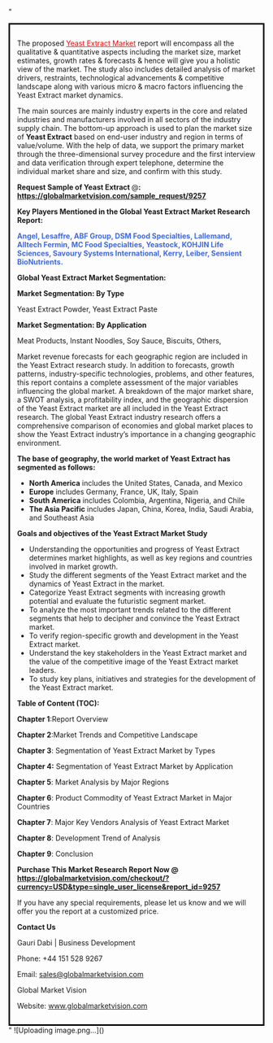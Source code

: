 "<div style='border: 3px solid black; padding: 1em;'>

The proposed <a style='color: #ff0000;' href='https://globalmarketvision.com/reports/global-yeast-extract-market/9257'>Yeast Extract Market</a> report will encompass all the qualitative &amp; quantitative aspects including the market size, market estimates, growth rates &amp; forecasts &amp; hence will give you a holistic view of the market. The study also includes detailed analysis of market drivers, restraints, technological advancements &amp; competitive landscape along with various micro &amp; macro factors influencing the Yeast Extract market dynamics.

The main sources are mainly industry experts in the core and related industries and manufacturers involved in all sectors of the industry supply chain. The bottom-up approach is used to plan the market size of <strong>Yeast Extract</strong> based on end-user industry and region in terms of value/volume. With the help of data, we support the primary market through the three-dimensional survey procedure and the first interview and data verification through expert telephone, determine the individual market share and size, and confirm with this study.

<strong>Request Sample of Yeast Extract </strong>@<strong>:</strong><strong> <a style='color: #ff0000;' href='https://globalmarketvision.com/sample_request/9257?utm_source=linkedinPulse&utm_medium=Dhiraj&utm_campaign=SN'><strong>https://globalmarketvision.com/sample_request/9257</strong></a></strong>

<strong>Key Players Mentioned in the Global Yeast Extract Market Research Report:</strong>

<strong style='color: #4169e1;'>Angel, Lesaffre, ABF Group, DSM Food Specialties, Lallemand, Alltech Fermin, MC Food Specialties, Yeastock, KOHJIN Life Sciences, Savoury Systems International, Kerry, Leiber, Sensient BioNutrients.

</strong>

<strong>Global Yeast Extract Market Segmentation:</strong>

<strong>Market Segmentation: By Type</strong>

Yeast Extract Powder, Yeast Extract Paste

<strong>Market Segmentation: By Application</strong>

Meat Products, Instant Noodles, Soy Sauce, Biscuits, Others,

Market revenue forecasts for each geographic region are included in the Yeast Extract research study. In addition to forecasts, growth patterns, industry-specific technologies, problems, and other features, this report contains a complete assessment of the major variables influencing the global market. A breakdown of the major market share, a SWOT analysis, a profitability index, and the geographic dispersion of the Yeast Extract market are all included in the Yeast Extract research. The global Yeast Extract industry research offers a comprehensive comparison of economies and global market places to show the Yeast Extract industry’s importance in a changing geographic environment.

<strong>The base of geography, the world market of Yeast Extract has segmented as follows:</strong>
<ul>
  <li><strong>North America</strong> includes the United States, Canada, and Mexico</li>
  <li><strong>Europe</strong> includes Germany, France, UK, Italy, Spain</li>
  <li><strong>South America</strong> includes Colombia, Argentina, Nigeria, and Chile</li>
  <li><strong>The Asia Pacific</strong> includes Japan, China, Korea, India, Saudi Arabia, and Southeast Asia</li>
</ul>
<strong>Goals and objectives of the Yeast Extract Market Study</strong>
<ul>
  <li>Understanding the opportunities and progress of Yeast Extract determines market highlights, as well as key regions and countries involved in market growth.</li>
  <li>Study the different segments of the Yeast Extract market and the dynamics of Yeast Extract in the market.</li>
  <li>Categorize Yeast Extract segments with increasing growth potential and evaluate the futuristic segment market.</li>
  <li>To analyze the most important trends related to the different segments that help to decipher and convince the Yeast Extract market.</li>
  <li>To verify region-specific growth and development in the Yeast Extract market.</li>
  <li>Understand the key stakeholders in the Yeast Extract market and the value of the competitive image of the Yeast Extract market leaders.</li>
  <li>To study key plans, initiatives and strategies for the development of the Yeast Extract market.</li>
</ul>
<strong>Table of Content (TOC): </strong>

<strong>Chapter 1</strong>:Report Overview

<strong>Chapter 2</strong>:Market Trends and Competitive Landscape

<strong>Chapter 3</strong>: Segmentation of Yeast Extract Market by Types

<strong>Chapter 4:</strong> Segmentation of Yeast Extract Market by Application

<strong>Chapter 5</strong>: Market Analysis by Major Regions

<strong>Chapter 6</strong>: Product Commodity of Yeast Extract Market in Major Countries

<strong>Chapter 7</strong>: Major Key Vendors Analysis of Yeast Extract Market

<strong>Chapter 8</strong>: Development Trend of Analysis

<strong>Chapter 9</strong>: Conclusion

<strong>Purchase This Market Research Report Now @</strong><strong> <strong><a style='color: #ff0000;' href='https://globalmarketvision.com/checkout/?currency=USD&type=single_user_license&report_id=9257?utm_source=linkedinPulse&utm_medium=Dhiraj&utm_campaign=SN'>https://globalmarketvision.com/checkout/?currency=USD&type=single_user_license&report_id=9257</a></strong>
</strong>

If you have any special requirements, please let us know and we will offer you the report at a customized price.

<strong>Contact Us</strong>

Gauri Dabi | Business Development

Phone: +44 151 528 9267

Email: <a href='mailto:sales@globalmarketvision.com'>sales@globalmarketvision.com</a>

Global Market Vision

Website: <a href='http://www.globalmarketvision.com/'>www.globalmarketvision.com</a>

</div>"
![Uploading image.png…]()
